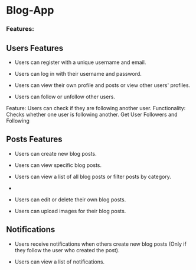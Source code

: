 # Blog-App

### Features:

## Users Features

- Users can register with a unique username and email.

- Users can log in with their username and password.

- Users can view their own profile and posts or view other users' profiles.

- Users can follow or unfollow other users.


Feature: Users can check if they are following another user.
Functionality: Checks whether one user is following another.
Get User Followers and Following


## Posts Features

- Users can create new blog posts.

- Users can view specific blog posts.

- Users can view a list of all blog posts or filter posts by category.
- 
- Users can edit or delete their own blog posts.


- Users can upload images for their blog posts.


## Notifications


- Users receive notifications when others create new blog posts (Only if they follow the user who created the post).

- Users can view a list of notifications.
